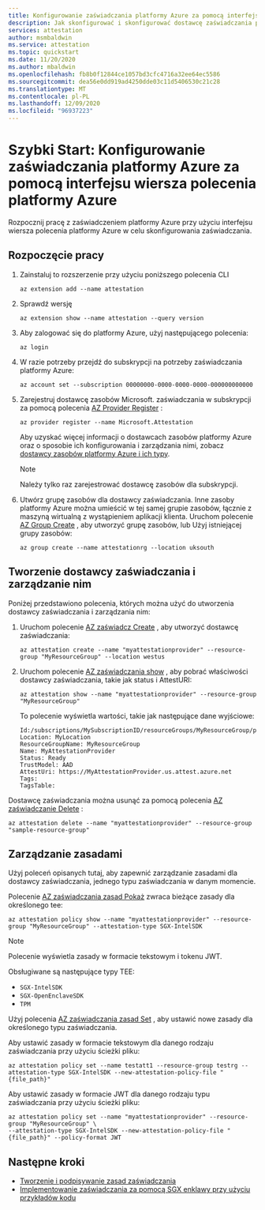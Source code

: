 ```yaml
---
title: Konfigurowanie zaświadczania platformy Azure za pomocą interfejsu wiersza polecenia platformy Azure
description: Jak skonfigurować i skonfigurować dostawcę zaświadczania przy użyciu interfejsu wiersza polecenia platformy Azure.
services: attestation
author: msmbaldwin
ms.service: attestation
ms.topic: quickstart
ms.date: 11/20/2020
ms.author: mbaldwin
ms.openlocfilehash: fb8b0f12844ce1057bd3cfc4716a32ee64ec5586
ms.sourcegitcommit: dea56e0dd919ad4250dde03c11d5406530c21c28
ms.translationtype: MT
ms.contentlocale: pl-PL
ms.lasthandoff: 12/09/2020
ms.locfileid: "96937223"
---
```

# <a name="quickstart-set-up-azure-attestation-with-azure-cli"></a>Szybki Start: Konfigurowanie zaświadczania platformy Azure za pomocą interfejsu wiersza polecenia platformy Azure

Rozpocznij pracę z zaświadczeniem platformy Azure przy użyciu interfejsu wiersza polecenia platformy Azure w celu skonfigurowania zaświadczania.

## <a name="get-started"></a>Rozpoczęcie pracy

1. Zainstaluj to rozszerzenie przy użyciu poniższego polecenia CLI

   ```azurecli
   az extension add --name attestation
   ```
   
1. Sprawdź wersję

   ```azurecli
   az extension show --name attestation --query version
   ```

1. Aby zalogować się do platformy Azure, użyj następującego polecenia:

   ```azurecli
   az login
   ```

1. W razie potrzeby przejdź do subskrypcji na potrzeby zaświadczania platformy Azure:

   ```azurecli
   az account set --subscription 00000000-0000-0000-0000-000000000000
   ```

1. Zarejestruj dostawcę zasobów Microsoft. zaświadczania w subskrypcji za pomocą polecenia [AZ Provider Register](/cli/azure/provider#az_provider_register) :

   ```azurecli
   az provider register --name Microsoft.Attestation
   ```

   Aby uzyskać więcej informacji o dostawcach zasobów platformy Azure oraz o sposobie ich konfigurowania i zarządzania nimi, zobacz [dostawcy zasobów platformy Azure i ich typy](../azure-resource-manager/management/resource-providers-and-types.md).

   > [!NOTE]
   > Należy tylko raz zarejestrować dostawcę zasobów dla subskrypcji.

1. Utwórz grupę zasobów dla dostawcy zaświadczania. Inne zasoby platformy Azure można umieścić w tej samej grupie zasobów, łącznie z maszyną wirtualną z wystąpieniem aplikacji klienta. Uruchom polecenie [AZ Group Create](/cli/azure/group#az_group_create) , aby utworzyć grupę zasobów, lub Użyj istniejącej grupy zasobów:

   ```azurecli
   az group create --name attestationrg --location uksouth
   ```

## <a name="create-and-manage-an-attestation-provider"></a>Tworzenie dostawcy zaświadczania i zarządzanie nim

Poniżej przedstawiono polecenia, których można użyć do utworzenia dostawcy zaświadczania i zarządzania nim:

1. Uruchom polecenie [AZ zaświadcz Create](/cli/azure/ext/attestation/attestation?view=azure-cli-latest#ext_attestation_az_attestation_create) , aby utworzyć dostawcę zaświadczania:

   ```azurecli
   az attestation create --name "myattestationprovider" --resource-group "MyResourceGroup" --location westus
   ```
   
1. Uruchom polecenie [AZ zaświadczania show](/cli/azure/ext/attestation/attestation?view=azure-cli-latest#ext_attestation_az_attestation_show) , aby pobrać właściwości dostawcy zaświadczania, takie jak status i AttestURI:

   ```azurecli
   az attestation show --name "myattestationprovider" --resource-group "MyResourceGroup"
   ```

   To polecenie wyświetla wartości, takie jak następujące dane wyjściowe:

   ```output
   Id:/subscriptions/MySubscriptionID/resourceGroups/MyResourceGroup/providers/Microsoft.Attestation/attestationProviders/MyAttestationProvider
   Location: MyLocation
   ResourceGroupName: MyResourceGroup
   Name: MyAttestationProvider
   Status: Ready
   TrustModel: AAD
   AttestUri: https://MyAttestationProvider.us.attest.azure.net
   Tags:
   TagsTable:
   ```

Dostawcę zaświadczania można usunąć za pomocą polecenia [AZ zaświadczanie Delete](/cli/azure/ext/attestation/attestation?view=azure-cli-latest#ext_attestation_az_attestation_delete) :

```azurecli
az attestation delete --name "myattestationprovider" --resource-group "sample-resource-group"
```

## <a name="policy-management"></a>Zarządzanie zasadami

Użyj poleceń opisanych tutaj, aby zapewnić zarządzanie zasadami dla dostawcy zaświadczania, jednego typu zaświadczania w danym momencie.

Polecenie [AZ zaświadczania zasad Pokaż](/cli/azure/ext/attestation/attestation/policy?view=azure-cli-latest#ext_attestation_az_attestation_policy_show) zwraca bieżące zasady dla określonego tee:

```azurecli
az attestation policy show --name "myattestationprovider" --resource-group "MyResourceGroup" --attestation-type SGX-IntelSDK
```

> [!NOTE]
> Polecenie wyświetla zasady w formacie tekstowym i tokenu JWT.

Obsługiwane są następujące typy TEE:

- `SGX-IntelSDK`
- `SGX-OpenEnclaveSDK`
- `TPM`

Użyj polecenia [AZ zaświadczania zasad Set](/cli/azure/ext/attestation/attestation/policy?view=azure-cli-latest#ext_attestation_az_attestation_policy_set) , aby ustawić nowe zasady dla określonego typu zaświadczania.

Aby ustawić zasady w formacie tekstowym dla danego rodzaju zaświadczania przy użyciu ścieżki pliku:

```azurecli
az attestation policy set --name testatt1 --resource-group testrg --attestation-type SGX-IntelSDK --new-attestation-policy-file "{file_path}"
```

Aby ustawić zasady w formacie JWT dla danego rodzaju typu zaświadczania przy użyciu ścieżki pliku:

```azurecli
az attestation policy set --name "myattestationprovider" --resource-group "MyResourceGroup" \
--attestation-type SGX-IntelSDK --new-attestation-policy-file "{file_path}" --policy-format JWT
```

## <a name="next-steps"></a>Następne kroki

- [Tworzenie i podpisywanie zasad zaświadczania](author-sign-policy.md)
- [Implementowanie zaświadczania za pomocą SGX enklawy przy użyciu przykładów kodu](/samples/browse/?expanded=azure&terms=attestation)
